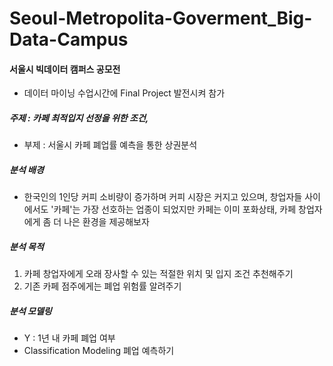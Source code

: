 # Seoul-Metropolita-Goverment_Big-Data-Campus
#### 서울시 빅데이터 캠퍼스 공모전
- 데이터 마이닝 수업시간에 Final Project 발전시켜 참가
    
##### 주제 : 카페 최적입지 선정을 위한 조건, 
- 부제 : 서울시 카페 폐업률 예측을 통한 상권분석

##### 분석 배경 
- 한국인의 1인당 커피 소비량이 증가하며 커피 시장은 커지고 있으며, 창업자들 사이에서도 '카페'는 가장 선호하는 업종이 되었지만 카페는 이미 포화상태, 카페 창업자에게 좀 더 나은 환경을 제공해보자 

##### 분석 목적 
1. 카페 창업자에게 오래 장사할 수 있는 적절한 위치 및 입지 조건 추천해주기
2. 기존 카페 점주에게는 폐업 위험률 알려주기 
    
##### 분석 모델링 
- Y : 1년 내 카페 폐업 여부
- Classification Modeling 폐업 예측하기 
